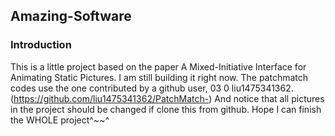 ## Amazing-Software

### Introduction

This is a little project based on the paper A Mixed-Initiative Interface for Animating Static Pictures.
I am still building it right now.
The patchmatch codes use the one contributed by a github user, 03 0 liu1475341362.(https://github.com/liu1475341362/PatchMatch-)
And notice that all pictures in the project should be changed if clone this from github.
Hope I can finish the WHOLE project^~~^

